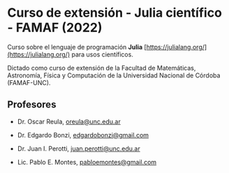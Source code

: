 # Curso de extensión - Julia científico - FAMAF (2022)

Curso sobre el lenguaje de programación **Julia** [https://julialang.org/](https://julialang.org/) para usos científicos.

Dictado como curso de extensión de la Facultad de Matemáticas, Astronomía, Física y Computación de la Universidad Nacional de Córdoba (FAMAF-UNC).

## Profesores

- Dr. Oscar Reula, [oreula@unc.edu.ar](oreula@unc.edu.ar)

- Dr. Edgardo Bonzi, [edgardobonzi@gmail.com](edgardobonzi@gmail.com)

- Dr. Juan I. Perotti, [juan.perotti@unc.edu.ar](juan.perotti@unc.edu.ar)

- Lic. Pablo E. Montes, [pabloemontes@gmail.com](pabloemontes@gmail.com)
